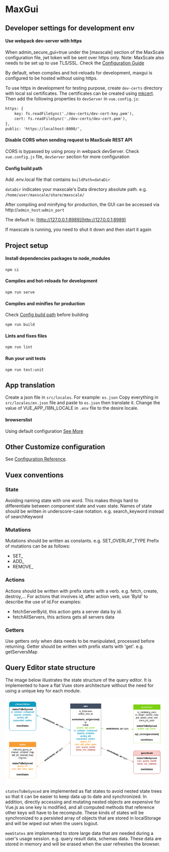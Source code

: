 # MaxGui

## Developer settings for development env

#### Use webpack dev-server with https

When admin_secure_gui=true under the [maxscale] section of the MaxScale
configuration file, jwt token will be sent over https only. Note: MaxScale also
needs to be set up to use TLS/SSL. Check the
[Configuration Guide](../Documentation/Getting-Started/Configuration-Guide.md#admin_ssl_key)

By default, when compiles and hot-reloads for development, maxgui is configured
to be hosted without using https.

To use https in development for testing purpose, create `dev-certs` directory
with local ssl certificates. The certificates can be created using
[mkcert](https://github.com/FiloSottile/mkcert). Then add the following
properties to `devServer` in `vue.config.js`:

```
https: {
    key: fs.readFileSync('./dev-certs/dev-cert-key.pem'),
    cert: fs.readFileSync('./dev-certs/dev-cert.pem'),
},
public: 'https://localhost:8000/',
```

#### Disable CORS when sending request to MaxScale REST API

CORS is bypassed by using proxy in webpack devServer. Check `vue.config.js`
file, `devServer` section for more configuration

#### Config build path

Add .env.local file that contains `buildPath=dataDir`

`dataDir` indicates your maxscale's Data directory absolute path. e.g.
`/home/user/maxscale/share/maxscale/`

After compiling and minifying for production, the GUI can be accessed via
http://`admin_host`:`admin_port`

The default is: [http://127.0.0.1:8989](http://127.0.0.1:8989)

If maxscale is running, you need to shut it down and then start it again

## Project setup

#### Install dependencies packages to node_modules

```
npm ci
```

#### Compiles and hot-reloads for development

```
npm run serve
```

#### Compiles and minifies for production

Check [Config build path](#config-build-path) before building

```
npm run build
```

#### Lints and fixes files

```
npm run lint
```

#### Run your unit tests

```
npm run test:unit

```

## App translation

Create a json file in `src/locales`. For example: `es.json` Copy everything in
`src/locales/en.json` file and paste to `es.json` then translate it. Change the
value of VUE_APP_I18N_LOCALE in `.env` file to the desire locale.

#### browserslist

Using default configuration
[See More](https://github.com/browserslist/browserslist)

## Other Customize configuration

See [Configuration Reference](https://cli.vuejs.org/config/).

## Vuex conventions

### State

Avoiding naming state with one word. This makes things hard to differentiate
between component state and vuex state. Names of state should be written in
underscore-case notation. e.g. search_keyword instead of searchKeyword

### Mutations

Mutations should be written as constants. e.g. SET_OVERLAY_TYPE Prefix of
mutations can be as follows:

-   SET\_
-   ADD\_
-   REMOVE\_

### Actions

Actions should be written with prefix starts with a verb. e.g. fetch, create,
destroy,... For actions that involves id, after action verb, use 'ById' to
describe the use of id.For examples:

-   fetchServerById, this action gets a server data by id.
-   fetchAllServers, this actions gets all servers data

### Getters

Use getters only when data needs to be manipulated, processed before returning.
Getter should be written with prefix starts with 'get'. e.g. getServersMap

## Query Editor state structure

The image below illustrates the state structure of the query editor. It is
implemented to have a flat Vuex store architecture without the need for using a
unique key for each module.

![Query Editor state structure diagram](./images/query_editor_states_diagram.png)

`statesToBeSynced` are implemented as flat states to avoid nested state trees so
that it can be easier to keep data up to date and synchronized. In addition,
directly accessing and mutating nested objects are expensive for Vue.js as one
key is modified, and all computed methods that reference other keys will have to
be recompute. These kinds of states will be synchronized to a persisted array of
objects that are stored in localStorage and will be wiped out when the users
logout.

`memStates` are implemented to store large data that are needed during a user's
usage session. e.g. query result data, schemas data. These data are stored in
memory and will be erased when the user refreshes the browser.

